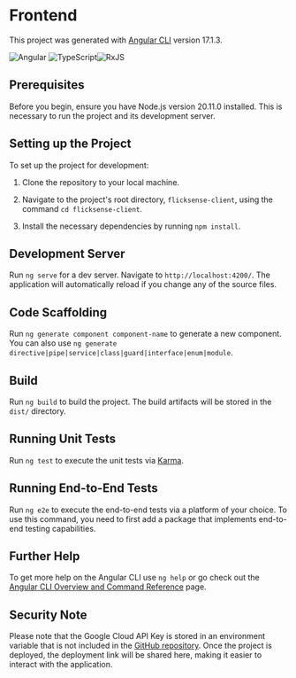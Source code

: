 # Frontend

This project was generated with [Angular CLI](https://github.com/angular/angular-cli) version 17.1.3.

![Angular](https://img.shields.io/badge/-Angular-DD0031?style=flat-square&logo=angular&logoColor=white)
![TypeScript](https://img.shields.io/badge/-TypeScript-3178C6?style=flat-square&logo=typescript&logoColor=white)![RxJS](https://img.shields.io/badge/-RxJS-B7178C?style=flat-square&logo=reactivex&logoColor=white)

## Prerequisites

Before you begin, ensure you have Node.js version 20.11.0 installed. This is necessary to run the project and its development server.

## Setting up the Project

To set up the project for development:

1. Clone the repository to your local machine.

2. Navigate to the project's root directory, `flicksense-client`, using the command `cd flicksense-client`.

3. Install the necessary dependencies by running `npm install`.

## Development Server

Run `ng serve` for a dev server. Navigate to `http://localhost:4200/`. The application will automatically reload if you change any of the source files.

## Code Scaffolding

Run `ng generate component component-name` to generate a new component. You can also use `ng generate directive|pipe|service|class|guard|interface|enum|module`.

## Build

Run `ng build` to build the project. The build artifacts will be stored in the `dist/` directory.

## Running Unit Tests

Run `ng test` to execute the unit tests via [Karma](https://karma-runner.github.io).

## Running End-to-End Tests

Run `ng e2e` to execute the end-to-end tests via a platform of your choice. To use this command, you need to first add a package that implements end-to-end testing capabilities.

## Further Help

To get more help on the Angular CLI use `ng help` or go check out the [Angular CLI Overview and Command Reference](https://angular.io/cli) page.

## Security Note

Please note that the Google Cloud API Key is stored in an environment variable that is not included in the [GitHub repository](https://github.com/tatiane-leal/flicksense-server). Once the project is deployed, the deployment link will be shared here, making it easier to interact with the application.
